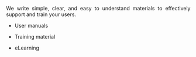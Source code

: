 <p style=text-align:justify>We write simple, clear, and easy to understand materials to effectively support and train your users.</p>

* User manuals


* Training material


* eLearning